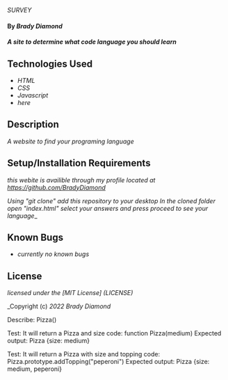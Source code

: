  _SURVEY_

#### By _**Brady Diamond**_

#### _A site to determine what code language you should learn_

## Technologies Used

* _HTML_
* _CSS_
* _Javascript_
* _here_

## Description

_A website to find your programing language_

## Setup/Installation Requirements

_this webite is availible through my profile located at https://github.com/BradyDiamond_

_Using "git clone" add this repository to your desktop_
_In the cloned folder open "index.html"_
_select your answers and press proceed to see your language__

## Known Bugs

* _currently no known bugs_

## License
_licensed under the [MIT License] (LICENSE)_

_Copyright (c) _2022_ _Brady Diamond_ 

Describe: Pizza()

Test: It will return a Pizza and size
code: function Pizza(medium)
Expected output: Pizza {size: medium}

Test: It will return a Pizza with size and topping
code: Pizza.prototype.addTopping("peperoni") 
Expected output: Pizza {size: medium, peperoni}
